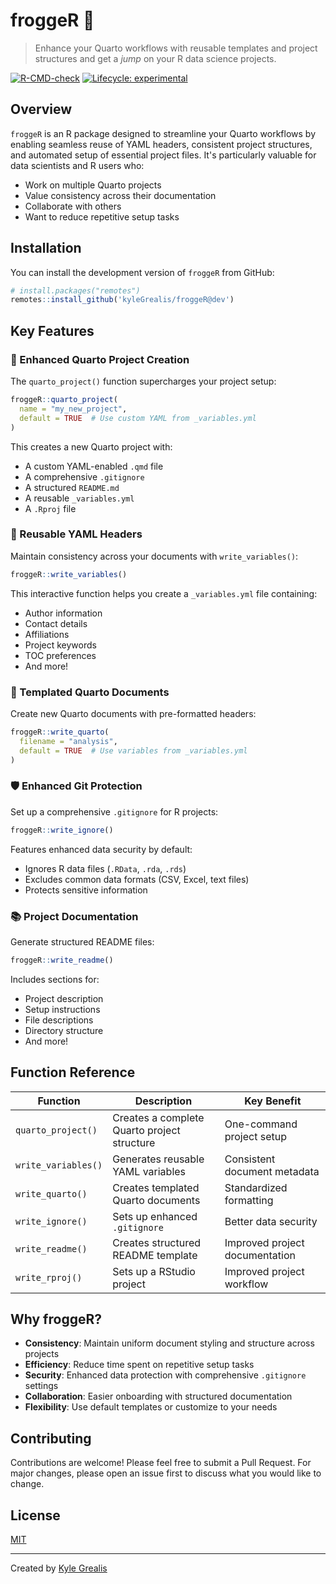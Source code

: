 
# froggeR 🐸

> Enhance your Quarto workflows with reusable templates and project structures and get a *jump* on your R data science projects.


[![R-CMD-check](https://img.shields.io/badge/R--CMD--check-passing-brightgreen)](https://github.com/kyleGrealis/froggeR)
[![Lifecycle: experimental](https://img.shields.io/badge/lifecycle-experimental-orange.svg)](https://lifecycle.r-lib.org/articles/stages.html#experimental)

## Overview

`froggeR` is an R package designed to streamline your Quarto workflows by enabling seamless reuse of YAML headers, consistent project structures, and automated setup of essential project files. It's particularly valuable for data scientists and R users who:

- Work on multiple Quarto projects
- Value consistency across their documentation
- Collaborate with others
- Want to reduce repetitive setup tasks

## Installation

You can install the development version of `froggeR` from GitHub:

```r
# install.packages("remotes")
remotes::install_github('kyleGrealis/froggeR@dev')
```

## Key Features

### 🎯 Enhanced Quarto Project Creation

The `quarto_project()` function supercharges your project setup:

```r
froggeR::quarto_project(
  name = "my_new_project",
  default = TRUE  # Use custom YAML from _variables.yml
)
```

This creates a new Quarto project with:
- A custom YAML-enabled `.qmd` file
- A comprehensive `.gitignore`
- A structured `README.md`
- A reusable `_variables.yml`
- A `.Rproj` file

### 🔄 Reusable YAML Headers

Maintain consistency across your documents with `write_variables()`:

```r
froggeR::write_variables()
```

This interactive function helps you create a `_variables.yml` file containing:
- Author information
- Contact details
- Affiliations
- Project keywords
- TOC preferences
- And more!

### 📝 Templated Quarto Documents

Create new Quarto documents with pre-formatted headers:

```r
froggeR::write_quarto(
  filename = "analysis",
  default = TRUE  # Use variables from _variables.yml
)
```

### 🛡️ Enhanced Git Protection

Set up a comprehensive `.gitignore` for R projects:

```r
froggeR::write_ignore()
```

Features enhanced data security by default:
- Ignores R data files (`.RData`, `.rda`, `.rds`)
- Excludes common data formats (CSV, Excel, text files)
- Protects sensitive information

### 📚 Project Documentation

Generate structured README files:

```r
froggeR::write_readme()
```

Includes sections for:
- Project description
- Setup instructions
- File descriptions
- Directory structure
- And more!

## Function Reference

| Function | Description | Key Benefit |
|----------|-------------|-------------|
| `quarto_project()` | Creates a complete Quarto project structure | One-command project setup |
| `write_variables()` | Generates reusable YAML variables | Consistent document metadata |
| `write_quarto()` | Creates templated Quarto documents | Standardized formatting |
| `write_ignore()` | Sets up enhanced `.gitignore` | Better data security |
| `write_readme()` | Creates structured README template | Improved project documentation |
| `write_rproj()` | Sets up a RStudio project | Improved project workflow |

## Why froggeR?

- **Consistency**: Maintain uniform document styling and structure across projects
- **Efficiency**: Reduce time spent on repetitive setup tasks
- **Security**: Enhanced data protection with comprehensive `.gitignore` settings
- **Collaboration**: Easier onboarding with structured documentation
- **Flexibility**: Use default templates or customize to your needs

## Contributing

Contributions are welcome! Please feel free to submit a Pull Request. For major changes, please open an issue first to discuss what you would like to change.

## License

[MIT](https://choosealicense.com/licenses/mit/)

---
Created by [Kyle Grealis](https://github.com/kyleGrealis)
